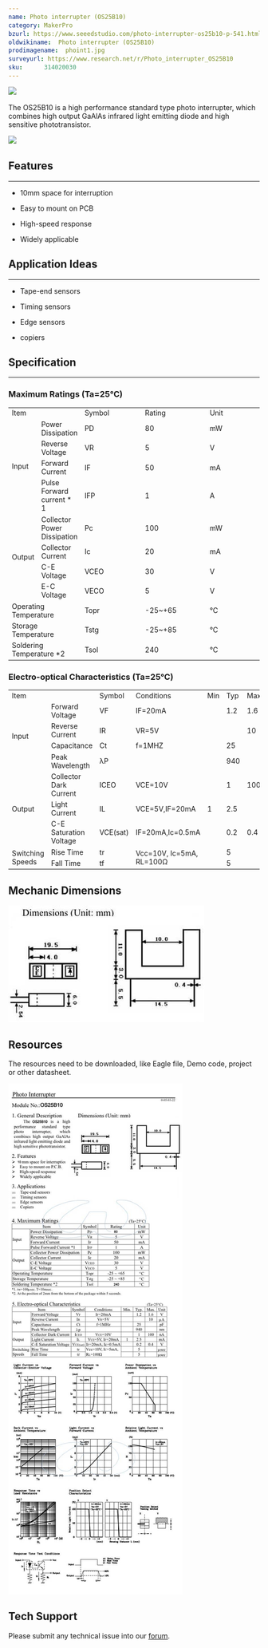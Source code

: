 ```yaml
---
name: Photo interrupter (OS25B10)
category: MakerPro
bzurl: https://www.seeedstudio.com/photo-interrupter-os25b10-p-541.html?cPath=144_148
oldwikiname:  Photo interrupter (OS25B10)
prodimagename:  phoint1.jpg
surveyurl: https://www.research.net/r/Photo_interrupter_OS25B10
sku:      314020030
---
```

![](http://bz.seeedstudio.com/depot/images/product/phoint1.jpg)

The OS25B10 is a high performance standard type photo interrupter, which combines high output GaAlAs infrared light emitting diode and high sensitive phototransistor.

[![](https://github.com/SeeedDocument/Seeed-WiKi/raw/master/docs/images/300px-Get_One_Now_Banner-ragular.png)](https://www.seeedstudio.com/photo-interrupter-os25b10-p-541.html?cPath=144_148)


##   Features
---
*   10mm space for interruption

*   Easy to mount on PCB

*   High-speed response

*   Widely applicable

##   Application Ideas
---
*   Tape-end sensors
*   Timing sensors
*   Edge sensors

*   copiers


##   Specification
---
###   Maximum Ratings (Ta=25℃)

<table>
<tr>
<td colspan="2" width="400px"> Item
</td>
<td width="200px"> Symbol
</td>
<td width="200px"> Rating
</td>
<td width="200px"> Unit
</td></tr>
<tr>
<td colspan="1" rowspan="4">Input
</td>
<td>Power Dissipation
</td>
<td>PD
</td>
<td>80
</td>
<td>mW
</td></tr>
<tr>
<td>Reverse Voltage
</td>
<td>VR
</td>
<td>5
</td>
<td>V
</td></tr>
<tr>
<td>Forward Current
</td>
<td>IF
</td>
<td>50
</td>
<td>mA
</td></tr>
<tr>
<td>Pulse Forward current * 1
</td>
<td>IFP
</td>
<td>1
</td>
<td>A
</td></tr>
<tr>
<td colspan="1" rowspan="4">Output
</td>
<td>Collector Power Dissipation
</td>
<td>Pc
</td>
<td>100
</td>
<td>mW
</td></tr>
<tr>
<td>Collector Current
</td>
<td>Ic
</td>
<td>20
</td>
<td>mA
</td></tr>
<tr>
<td>C-E Voltage
</td>
<td>VCEO
</td>
<td>30
</td>
<td>V
</td></tr>
<tr>
<td>E-C Voltage
</td>
<td>VECO
</td>
<td>5
</td>
<td>V
</td></tr>
<tr>
<td colspan="2">Operating Temperature
</td>
<td>Topr
</td>
<td> -25~+65
</td>
<td>℃
</td></tr>
<tr>
<td colspan="2">Storage Temperature
</td>
<td>Tstg
</td>
<td> -25~+85
</td>
<td>℃
</td></tr>
<tr>
<td colspan="2">Soldering Temperature *2
</td>
<td>Tsol
</td>
<td>240
</td>
<td>℃
</td></tr></table>

###   Electro-optical Characteristics (Ta=25℃)

<table>
<tr>
<td colspan="2" width="300px"> Item
</td>
<td width="100px"> Symbol
</td>
<td width="200px"> Conditions
</td>
<td width="100px"> Min
</td>
<td width="100px"> Typ
</td>
<td width="100px"> Max
</td>
<td width="100px"> Unit
</td></tr>
<tr>
<td colspan="1" rowspan="4">Input
</td>
<td>Forward Voltage
</td>
<td>VF
</td>
<td>IF=20mA
</td>
<td>
</td>
<td>1.2
</td>
<td>1.6
</td>
<td>V
</td></tr>
<tr>
<td>Reverse Current
</td>
<td>IR
</td>
<td>VR=5V
</td>
<td>
</td>
<td>
</td>
<td>10
</td>
<td>µA
</td></tr>
<tr>
<td>Capacitance
</td>
<td>Ct
</td>
<td>f=1MHZ
</td>
<td>
</td>
<td>25
</td>
<td>
</td>
<td>pF
</td></tr>
<tr>
<td>Peak Wavelength
</td>
<td>λP
</td>
<td>
</td>
<td>
</td>
<td>940
</td>
<td>
</td>
<td>nm
</td></tr>
<tr>
<td colspan="1" rowspan="3">Output
</td>
<td>Collector Dark Current
</td>
<td>ICEO
</td>
<td>VCE=10V
</td>
<td>
</td>
<td>1
</td>
<td>100
</td>
<td>nA
</td></tr>
<tr>
<td>Light Current
</td>
<td>IL
</td>
<td>VCE=5V,IF=20mA
</td>
<td>1
</td>
<td>2.5
</td>
<td>
</td>
<td>mA
</td></tr>
<tr>
<td>C-E Saturation Voltage
</td>
<td>VCE(sat)
</td>
<td>IF=20mA,Ic=0.5mA
</td>
<td>
</td>
<td>0.2
</td>
<td>0.4
</td>
<td>V
</td></tr>
<tr>
<td colspan="1" rowspan="2">Switching Speeds
</td>
<td>Rise Time
</td>
<td>tr
</td>
<td colspan="1" rowspan="2">Vcc=10V, Ic=5mA, RL=100Ω
</td>
<td>
</td>
<td>5
</td>
<td>
</td>
<td>µsec
</td></tr>
<tr>
<td>Fall Time
</td>
<td>tf
</td>
<td>
</td>
<td>5
</td>
<td>
</td>
<td>µsec
</td></tr></table>

##   Mechanic Dimensions

![](https://github.com/SeeedDocument/Photo_interrupter_OS25B10/raw/master/img/Photo-dimen.JPG)


##   Resources

The resources need to be downloaded, like Eagle file, Demo code, project or other datasheet.

![](https://github.com/SeeedDocument/Photo_interrupter_OS25B10/raw/master/img/OS25B10.jpg)

## Tech Support
Please submit any technical issue into our [forum](http://forum.seeedstudio.com/). 